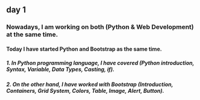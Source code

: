 ## day 1
### Nowadays, I am working on both (Python & Web Development) at the same time.
#### Today I have started Python and Bootstrap as the same time.
##### 1.	In Python programming language, I have covered (Python introduction, Syntax, Variable, Data Types, Casting, if).
##### 2.	On the other hand, I have worked with Bootstrap (Introduction, Containers, Grid System, Colors, Table, Image, Alert, Button).


